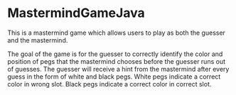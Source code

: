 # MastermindGameJava

This is a mastermind game which allows users to play as both the guesser and the mastermind.

The goal of the game is for the guesser to correctly identify the color and position of pegs that the mastermind chooses before the guesser runs out of guesses.
The guesser will receive a hint from the mastermind after every guess in the form of white and black pegs.
White pegs indicate a correct color in wrong slot.
Black pegs indicate a correct color in correct slot.
